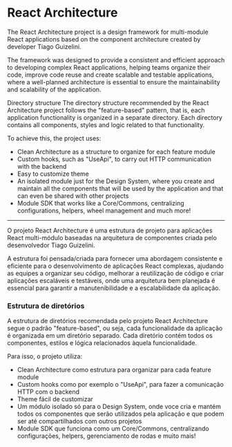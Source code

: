 # React Architecture

The React Architecture project is a design framework for multi-module React applications based on the component architecture created by developer Tiago Guizelini.

The framework was designed to provide a consistent and efficient approach to developing complex React applications, helping teams organize their code, improve code reuse and create scalable and testable applications, where a well-planned architecture is essential to ensure the maintainability and scalability of the application.

Directory structure
The directory structure recommended by the React Architecture project follows the "feature-based" pattern, that is, each application functionality is organized in a separate directory. Each directory contains all components, styles and logic related to that functionality.

To achieve this, the project uses:

- Clean Architecture as a structure to organize for each feature module
- Custom hooks, such as "UseApi", to carry out HTTP communication with the backend
- Easy to customize theme
- An isolated module just for the Design System, where you create and maintain all the components that will be used by the application and that can even be shared with other projects
- Module SDK that works like a Core/Commons, centralizing configurations, helpers, wheel management and much more!

------------------------------------------------------------------------------

O projeto React Architecture é uma estrutura de projeto para aplicações React multi-módulo baseadas na arquitetura de componentes criada pelo desenvolvedor Tiago Guizelini. 

A estrutura foi pensada/criada para fornecer uma abordagem consistente e eficiente para o desenvolvimento de aplicações React complexas, ajudando as equipes a organizar seu código, melhorar a reutilização de código e criar aplicações escaláveis e testáveis, onde uma arquitetura bem planejada é essencial para garantir a manutenibilidade e a escalabilidade da aplicação.

### Estrutura de diretórios

A estrutura de diretórios recomendada pelo projeto React Architecture segue o padrão "feature-based", ou seja, cada funcionalidade da aplicação é organizada em um diretório separado. Cada diretório contém todos os componentes, estilos e lógica relacionados àquela funcionalidade.

Para isso, o projeto utiliza:

- Clean Architecture como estrutura para organizar para cada feature module
- Custom hooks como por exemplo o "UseApi", para fazer a comunicação HTTP com o backend 
- Theme fácil de customizar
- Um módulo isolado só para o Design System, onde voce cria e mantém todos os componentes que serão utilizados pela aplicação e que podem ser até compartilhados com outros projetos
- Module SDK que funciona como um Core/Commons, centralizando configurações, helpers, gerenciamento de rodas e muito mais!
